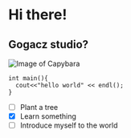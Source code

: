 # Hi there!
## Gogacz studio?
![Image of Capybara](https://upload.wikimedia.org/wikipedia/commons/thumb/3/34/Hydrochoeris_hydrochaeris_in_Brazil_in_Petr%C3%B3polis%2C_Rio_de_Janeiro%2C_Brazil_09.jpg/1200px-Hydrochoeris_hydrochaeris_in_Brazil_in_Petr%C3%B3polis%2C_Rio_de_Janeiro%2C_Brazil_09.jpg)
```
int main(){
  cout<<"hello world" << endl();
}
```
- [ ] Plant a tree
- [x] Learn something
- [ ] Introduce myself to the world
